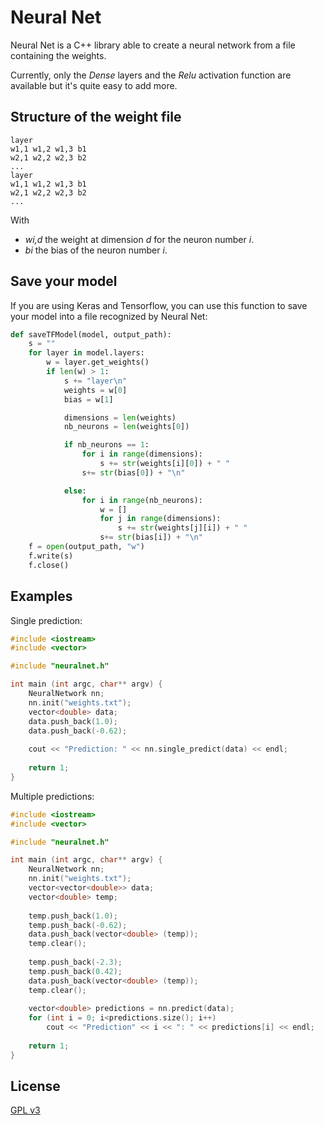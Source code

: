 # Neural Net

Neural Net is a C++ library able to create a neural network from a file containing the weights.

Currently, only the *Dense* layers and the *Relu* activation function are available but it's quite easy to add more.

## Structure of the weight file

```
layer
w1,1 w1,2 w1,3 b1
w2,1 w2,2 w2,3 b2
...
layer
w1,1 w1,2 w1,3 b1
w2,1 w2,2 w2,3 b2
...
```
With 
+ *wi,d* the weight at dimension *d* for the neuron number *i*.
+ *bi* the bias of the neuron number *i*.

## Save your model
If you are using Keras and Tensorflow, you can use this function to save your model into a file recognized by Neural Net:
```python
def saveTFModel(model, output_path):
    s = ""
    for layer in model.layers:
        w = layer.get_weights()
        if len(w) > 1:
            s += "layer\n"
            weights = w[0]
            bias = w[1]

            dimensions = len(weights)
            nb_neurons = len(weights[0])

            if nb_neurons == 1:
                for i in range(dimensions):
                    s += str(weights[i][0]) + " "
                s+= str(bias[0]) + "\n"

            else:
                for i in range(nb_neurons):
                    w = []
                    for j in range(dimensions):
                        s += str(weights[j][i]) + " "
                    s+= str(bias[i]) + "\n"
    f = open(output_path, "w")
    f.write(s)
    f.close()
```

## Examples
Single prediction:
```c++
#include <iostream>
#include <vector>

#include "neuralnet.h"

int main (int argc, char** argv) {
	NeuralNetwork nn;
	nn.init("weights.txt");
	vector<double> data;
	data.push_back(1.0);
	data.push_back(-0.62);
	
	cout << "Prediction: " << nn.single_predict(data) << endl;
	
	return 1;
}
```

Multiple predictions:
```c++
#include <iostream>
#include <vector>

#include "neuralnet.h"

int main (int argc, char** argv) {
	NeuralNetwork nn;
	nn.init("weights.txt");
	vector<vector<double>> data;
	vector<double> temp;
	
	temp.push_back(1.0);
	temp.push_back(-0.62);
	data.push_back(vector<double> (temp));
	temp.clear();
	
	temp.push_back(-2.3);
	temp.push_back(0.42);
	data.push_back(vector<double> (temp));
	temp.clear();
	
	vector<double> predictions = nn.predict(data);
	for (int i = 0; i<predictions.size(); i++)
		cout << "Prediction" << i << ": " << predictions[i] << endl;
	
	return 1;
}
```


## License
[GPL v3](https://choosealicense.com/licenses/gpl-3.0/)